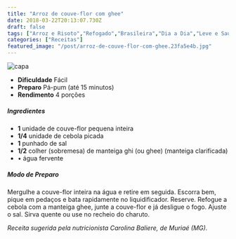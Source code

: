 ```yaml
---
title: "Arroz de couve-flor com ghee"
date: 2018-03-22T20:13:07.730Z
draft: false
tags: ["Arroz e Risoto","Refogado","Brasileira","Dia a Dia","Leve e Saudável","couve-flor","receita saudável","Receitas","Receitas rápidas","Vegetais e legumes"]
categories: ["Receitas"]
featured_image: "/post/arroz-de-couve-flor-com-ghee.23fa5e4b.jpg"
---
```


![capa](/post/arroz-de-couve-flor-com-ghee.23fa5e4b.jpg)

*   **Dificuldade** Fácil
*   **Preparo** Pá-pum (até 15 minutos)
*   **Rendimento** 4 porções

##### Ingredientes

*   **1** unidade de couve-flor pequena inteira
*   **1/4** unidade de cebola picada
*   **1** punhado de sal
*   **1/2** colher (sobremesa) de manteiga ghi (ou ghee) (manteiga clarificada)
*   • água fervente

##### Modo de Preparo

Mergulhe a couve-flor inteira na água e retire em seguida. Escorra bem, pique em pedaços e bata rapidamente no liquidificador. Reserve. Refogue a cebola com a manteiga ghee, junte a couve-flor e já desligue o fogo. Ajuste o sal. Sirva quente ou use no recheio do charuto.

_Receita sugerida pela nutricionista Carolina Baliere, de Muriaé (MG)._
